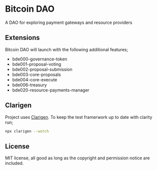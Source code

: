 # Bitcoin DAO

A DAO for exploring payment gateways and resource providers

## Extensions

Bitcoin DAO will launch with the following additional features;

- bde000-governance-token
- bde001-proposal-voting
- bde002-proposal-submission
- bde003-core-proposals
- bde004-core-execute
- bde006-treasury
- bde020-resource-payments-manager

## Clarigen

Project uses [Clarigen](https://www.clarigen.dev/docs/documentation). To keep the test framerwork up to date with clarity run;

```bash
npx clarigen --watch
```

## License

MIT license, all good as long as the copyright and permission notice are included.
